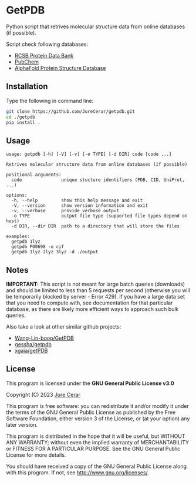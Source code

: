 # GetPDB

Python script that retrives molecular structure data from online databases (if possible).

Script check following databases:

- [RCSB Protein Data Bank](https://www.rcsb.org/)
- [PubChem](https://pubchem.ncbi.nlm.nih.gov/)
- [AlphaFold Protein Structure Database](https://alphafold.ebi.ac.uk/)

## Installation

Type the following in command line:

```bash
git clone https://github.com/JureCerar/getpdb.git
cd ./getpdb
pip install .
```

## Usage

```text
usage: getpdb [-h] [-V] [-v] [-o TYPE] [-d DIR] code [code ...]

Retrives molecular structure data from online databases (if possible)

positional arguments:
  code               unique stucture identifiers (PDB, CID, UniProt, ...)

options:
  -h, --help         show this help message and exit
  -V, --version      show version information and exit
  -v, --verbose      provide verbose output
  -o TYPE            output file type (supported file types depend on host)
  -d DIR, --dir DIR  path to a directory that will store the files

examples:
  getpdb 1lyz
  getpdb P00698 -o cif
  getpdb 1lyz 2lyz 3lyz -d ./output
```

## Notes

__IMPORTANT:__ This script is not meant for large batch queries (downloads) and should be limited to less than 5 requests per second (otherwise you will be temporarily blocked by server - Error 429). If you have a large data set that you need to compute with, see documentation for that particular database, as there are likely more efficient ways to approach such bulk queries. 

Also take a look at other similar github projects:

- [Wang-Lin-boop/GetPDB](https://github.com/Wang-Lin-boop/GetPDB)
- [gessha/getpdb](https://github.com/gessha/getpdb)
- [xgaia/getPDB](https://github.com/xgaia/getPDB)

## License

This program is licensed under the __GNU General Public License v3.0__

Copyright (C) 2023 [Jure Cerar](https://github.com/JureCerar)

This program is free software: you can redistribute it and/or modify it under the terms of the GNU General Public License as published by the Free Software Foundation, either version 3 of the License, or (at your option) any later version.

This program is distributed in the hope that it will be useful, but WITHOUT ANY WARRANTY; without even the implied warranty of MERCHANTABILITY or FITNESS FOR A PARTICULAR PURPOSE. See the GNU General Public License for more details.

You should have received a copy of the GNU General Public License along with this program. If not, see http://www.gnu.org/licenses/.
